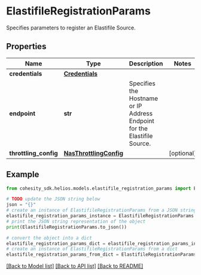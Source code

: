 # ElastifileRegistrationParams

Specifies parameters to register an Elastifile Source.

## Properties

Name | Type | Description | Notes
------------ | ------------- | ------------- | -------------
**credentials** | [**Credentials**](Credentials.md) |  | 
**endpoint** | **str** | Specifies the Hostname or IP Address Endpoint for the Elastifile Source. | 
**throttling_config** | [**NasThrottlingConfig**](NasThrottlingConfig.md) |  | [optional] 

## Example

```python
from cohesity_sdk.helios.models.elastifile_registration_params import ElastifileRegistrationParams

# TODO update the JSON string below
json = "{}"
# create an instance of ElastifileRegistrationParams from a JSON string
elastifile_registration_params_instance = ElastifileRegistrationParams.from_json(json)
# print the JSON string representation of the object
print(ElastifileRegistrationParams.to_json())

# convert the object into a dict
elastifile_registration_params_dict = elastifile_registration_params_instance.to_dict()
# create an instance of ElastifileRegistrationParams from a dict
elastifile_registration_params_from_dict = ElastifileRegistrationParams.from_dict(elastifile_registration_params_dict)
```
[[Back to Model list]](../README.md#documentation-for-models) [[Back to API list]](../README.md#documentation-for-api-endpoints) [[Back to README]](../README.md)


